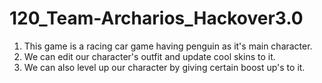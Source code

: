 # 120_Team-Archarios_Hackover3.0

1. This game is a racing car game having penguin as it's main character.
2. We can edit our character's outfit and update cool skins to it.
3. We can also level up our character by giving certain boost up's to it.
